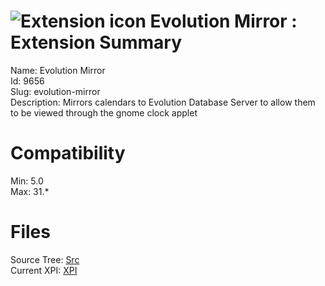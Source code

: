 # ![Extension icon](https://addons.thunderbird.net/static/img/addon-icons/default-64.png) Evolution Mirror : Extension Summary

Name: Evolution Mirror  
Id: 9656  
Slug: evolution-mirror  
Description: Mirrors calendars to Evolution Database Server to allow them to be viewed through the gnome clock applet
  

# Compatibility
Min: 5.0  
Max: 31.*  

# Files

Source Tree: [Src](C:/Dev/Thunderbird/ThunderKdB/xall/xOther/9656-evolution-mirror/src)  
Current XPI: [XPI](C:/Dev/Thunderbird/ThunderKdB/xall/xOther/9656-evolution-mirror/xpi)  



